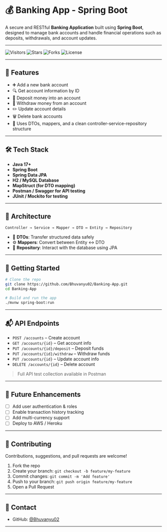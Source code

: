 # 💰 Banking App - Spring Boot

A secure and RESTful **Banking Application** built using **Spring Boot**, designed to manage bank accounts and handle financial operations such as deposits, withdrawals, and account updates.

---

![Visitors](https://komarev.com/ghpvc/?username=Bhuvanyu02\&color=blue\&style=flat-square)
![Stars](https://img.shields.io/github/stars/Bhuvanyu02/Banking-App?style=social)
![Forks](https://img.shields.io/github/forks/Bhuvanyu02/Banking-App?style=social)
![License](https://img.shields.io/github/license/Bhuvanyu02/Banking-App)

---

## 🧹 Features

* ➕ Add a new bank account
* 🔍 Get account information by ID
* 💸 Deposit money into an account
* 🏧 Withdraw money from an account
* ✏️ Update account details
* 🗑️ Delete bank accounts
* 🧪 Uses DTOs, mappers, and a clean controller-service-repository structure

---

## 🛠️ Tech Stack

* **Java 17+**
* **Spring Boot**
* **Spring Data JPA**
* **H2 / MySQL Database**
* **MapStruct (for DTO mapping)**
* **Postman / Swagger for API testing**
* **JUnit / Mockito for testing**

---

## 🔧 Architecture

```text
Controller → Service → Mapper → DTO ↔ Entity → Repository
```

* 🔄 **DTOs**: Transfer structured data safely
* ⚙️ **Mappers**: Convert between Entity ↔ DTO
* 💼 **Repository**: Interact with the database using JPA

---

## 🚀 Getting Started

```bash
# Clone the repo
git clone https://github.com/Bhuvanyu02/Banking-App.git
cd Banking-App

# Build and run the app
./mvnw spring-boot:run
```
---

## 📬 API Endpoints

* `POST /accounts` – Create account
* `GET /accounts/{id}` – Get account info
* `PUT /accounts/{id}/deposit` – Deposit funds
* `PUT /accounts/{id}/withdraw` – Withdraw funds
* `PUT /accounts/{id}` – Update account info
* `DELETE /accounts/{id}` – Delete account

> Full API test collection available in Postman 

---

## 🚧 Future Enhancements

* [ ] Add user authentication & roles
* [ ] Enable transaction history tracking
* [ ] Add multi-currency support
* [ ] Deploy to AWS / Heroku

---

## 🤝 Contributing

Contributions, suggestions, and pull requests are welcome!

1. Fork the repo
2. Create your branch: `git checkout -b feature/my-feature`
3. Commit changes: `git commit -m 'Add feature'`
4. Push to your branch: `git push origin feature/my-feature`
5. Open a Pull Request

---

## 🔗 Contact

* GitHub: [@Bhuvanyu02](https://github.com/Bhuvanyu02)
---
